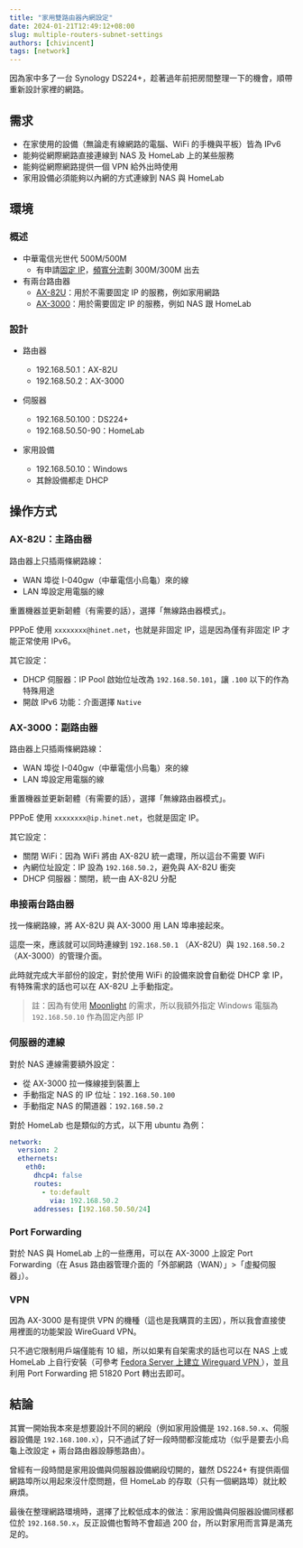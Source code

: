 ```yaml
---
title: "家用雙路由器內網設定"
date: 2024-01-21T12:49:12+08:00
slug: multiple-routers-subnet-settings
authors: [chivincent]
tags: [network]
---
```


因為家中多了一台 Synology DS224+，趁著過年前把房間整理一下的機會，順帶重新設計家裡的網路。

## 需求

- 在家使用的設備（無論走有線網路的電腦、WiFi 的手機與平板）皆為 IPv6
- 能夠從網際網路直接連線到 NAS 及 HomeLab 上的某些服務
- 能夠從網際網路提供一個 VPN 給外出時使用
- 家用設備必須能夠以內網的方式連線到 NAS 與 HomeLab

<!--truncate-->

## 環境

### 概述

- 中華電信光世代 500M/500M
    - 有申請[固定 IP](https://my.cht.com.tw/HiNetStaticIp)，[頻寬分流](https://my.cht.com.tw/Bandwidth)劃 300M/300M 出去
- 有兩台路由器
    - [AX-82U](https://www.asus.com/tw/networking-iot-servers/wifi-routers/asus-gaming-routers/rt-ax82u-gundam-edition/)：用於不需要固定 IP 的服務，例如家用網路
    - [AX-3000](https://www.asus.com/tw/networking-iot-servers/wifi-routers/asus-wifi-routers/rt-ax3000/)：用於需要固定 IP 的服務，例如 NAS 跟 HomeLab

### 設計

- 路由器
    - 192.168.50.1：AX-82U
    - 192.168.50.2：AX-3000

- 伺服器
    - 192.168.50.100：DS224+
    - 192.168.50.50-90：HomeLab

- 家用設備
    - 192.168.50.10：Windows
    - 其餘設備都走 DHCP

## 操作方式

### AX-82U：主路由器
 
路由器上只插兩條網路線：
- WAN 埠從 I-040gw（中華電信小烏龜）來的線
- LAN 埠設定用電腦的線

重置機器並更新韌體（有需要的話），選擇「無線路由器模式」。

PPPoE 使用 `xxxxxxxx@hinet.net`，也就是非固定 IP，這是因為僅有非固定 IP 才能正常使用 IPv6。

其它設定：
- DHCP 伺服器：IP Pool 啟始位址改為 `192.168.50.101`，讓 `.100` 以下的作為特殊用途
- 開啟 IPv6 功能：介面選擇 `Native`


### AX-3000：副路由器

路由器上只插兩條網路線：
- WAN 埠從 I-040gw（中華電信小烏龜）來的線
- LAN 埠設定用電腦的線

重置機器並更新韌體（有需要的話），選擇「無線路由器模式」。

PPPoE 使用 `xxxxxxxx@ip.hinet.net`，也就是固定 IP。

其它設定：
- 關閉 WiFi：因為 WiFi 將由 AX-82U 統一處理，所以這台不需要 WiFi
- 內網位址設定：IP 設為 `192.168.50.2`，避免與 AX-82U 衝突
- DHCP 伺服器：關閉，統一由 AX-82U 分配

### 串接兩台路由器

找一條網路線，將 AX-82U 與 AX-3000 用 LAN 埠串接起來。

這麼一來，應該就可以同時連線到 `192.168.50.1` （AX-82U）與 `192.168.50.2` （AX-3000）的管理介面。

此時就完成大半部份的設定，對於使用 WiFi 的設備來說會自動從 DHCP 拿 IP，有特殊需求的話也可以在 AX-82U 上手動指定。

> 註：因為有使用 [Moonlight](https://moonlight-stream.org/) 的需求，所以我額外指定 Windows 電腦為 `192.168.50.10` 作為固定內部 IP

### 伺服器的連線

對於 NAS 連線需要額外設定：
- 從 AX-3000 拉一條線接到裝置上
- 手動指定 NAS 的 IP 位址：`192.168.50.100`
- 手動指定 NAS 的閘道器：`192.168.50.2`

對於 HomeLab 也是類似的方式，以下用 ubuntu 為例：

```yaml title="/etc/netplan/50-cloud-init.yaml"
network:
  version: 2
  ethernets:
    eth0:
      dhcp4: false
      routes:
        - to:default
          via: 192.168.50.2
      addresses: [192.168.50.50/24]
```

### Port Forwarding

對於 NAS 與 HomeLab 上的一些應用，可以在 AX-3000 上設定 Port Forwarding（在 Asus 路由器管理介面的「外部網路（WAN）」>「虛擬伺服器」）。

### VPN

因為 AX-3000 是有提供 VPN 的機種（這也是我購買的主因），所以我會直接使用裡面的功能架設 WireGuard VPN。

只不過它限制用戶端僅能有 10 組，所以如果有自架需求的話也可以在 NAS 上或 HomeLab 上自行安裝（可參考 [Fedora Server 上建立 Wireguard VPN
](./setup-wireguard-on-fedora-server)），並且利用 Port Forwarding 把 51820 Port 轉出去即可。

## 結論

其實一開始我本來是想要設計不同的網段（例如家用設備是 `192.168.50.x`、伺服器設備是 `192.168.100.x`），只不過試了好一段時間都沒能成功（似乎是要去小烏龜上改設定 + 兩台路由器設靜態路由）。

曾經有一段時間是家用設備與伺服器設備網段切開的，雖然 DS224+ 有提供兩個網路埠所以用起來沒什麼問題，但 HomeLab 的存取（只有一個網路埠）就比較麻煩。

最後在整理網路環境時，選擇了比較低成本的做法：家用設備與伺服器設備同樣都位於 `192.168.50.x`，反正設備也暫時不會超過 200 台，所以對家用而言算是滿充足的。